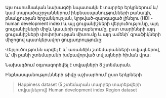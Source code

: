 Այս ուսումնական նախագծի նպատակն է տարբեր երկրներում և/կամ տարածաշրջաններում ինքնասպանությունների քանակի, բնակչության երջանկության, կրթված-զարգացած լինելու
(HDI - human development index) և այլ ցուցանիշների վերլուծությունը, այդ ցուցանիշների միջև կապերի դուրսբերումը, ըստ տարիների այդ ցուցանիշների փոփոխության միտումը
և այդ ամենի՝ գրաֆիկների միջոցով պատկերավոր ցուցադրությունը։

Վերլուծությունն արվել է և՛ առանձին շտեմարանների տվյալներով, և՛ մի քանի շտեմարանի խմբավորված տվյալների հիման վրա։

Նախագծում օգտագործվել է տվյալների 8 շտեմարան․

Ինքնասպանությունների թիվը աշխարհում՝ ըստ երկրների
> Happiness dataset (5 շտեմարան տարբեր տարեթվերի տվյալներով)
> Human development index
> Region dataset
